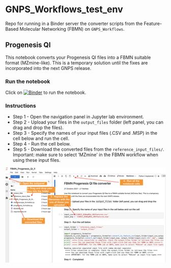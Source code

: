 # GNPS_Workflows_test_env
Repo for running in a Binder server the converter scripts from the Feature-Based Molecular Networking (FBMN) on `GNPS_Workflows`.

## Progenesis QI
This notebook converts your Progenesis QI files into a FBMN suitable format (MZmine-like). This is a temporary solution until the fixes are incorporated into the next GNPS release. 

### Run the notebook
Click on [![Binder](https://mybinder.org/badge_logo.svg)](https://mybinder.org/v2/gh/lfnothias/GNPS_Workflows_test_env/HEAD?labpath=FBMN_Progenesis_QI_file_converter.ipynb) to run the notebook.

### Instructions

- Step 1 - Open the navigation panel in Jupyter lab environment.
- Step 2 - Upload your files in the `output_files` folder (left panel, you can drag and drop the files).
- Step 3 - Specify the names of your input files (.CSV and .MSP) in the cell below and run the cell.
- Step 4 - Run the cell below.
- Step 5 - Download the converted files from the `reference_input_files/`. Important: make sure to select 'MZmine' in the FBMN workflow when using these input files.

![](drag_drop_input_files.png?raw=true)


